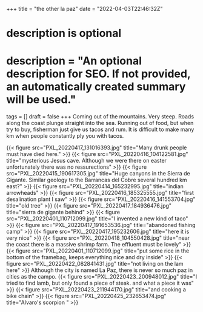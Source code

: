 +++
title = "the other la paz" 
date = "2022-04-03T22:46:32Z"

# 

# description is optional

# 

# description = "An optional description for SEO. If not provided, an automatically created summary will be used."

tags = []
draft = false
+++
Coming out of the mountains. Very steep. Roads along the coast plunge straight into the sea. 
Running out of food, but when try to buy, fisherman just give us tacos and rum. It is difficult to make many km when people constantly ply you with tacos.

{{< figure src="PXL_20220417_131016393.jpg" title="Many drunk people must have died here." >}}
{{< figure src="PXL_20220416_104122581.jpg" title="mysterious Jesus cave. Although we were there on easter unfortunately there was no ressurections" >}}
{{< figure src="PXL_20220415_190617305.jpg" title="Huge canyons in the Sierra de Gigante. Similar geology to the Barrancas del Cobre several hundred km east?" >}}
{{< figure src="PXL_20220414_165232995.jpg" title="indian arrowheads" >}}
{{< figure src="PXL_20220416_185325555.jpg" title="first desalination plant I saw" >}}
{{< figure src="PXL_20220416_141553704.jpg" title="old tree" >}}
{{< figure src="PXL_20220417_184936476.jpg" title="sierra de gigante behind" >}}
{{< figure src="PXL_20220401_110712099.jpg" title="I invented a new kind of taco" >}}
{{< figure src="PXL_20220417_191653536.jpg" title="abandoned fishing camp" >}}
{{< figure src="PXL_20220417_195232606.jpg" title="here it is very nice" >}}
{{< figure src="PXL_20220418_104550428.jpg" title="near the coast there is a massive shrimp farm. The effluent must be lovely" >}}
{{< figure src="PXL_20220401_110712099.jpg" title="put some rice in the bottom of the framebag, keeps everything nice and dry inside" >}}
{{< figure src="PXL_20220422_082841431.jpg" title="not living on the lam here" >}}
Although the city is named La Paz, there is never so much paz in cities as  the campo. 
{{< figure src="PXL_20220423_200948012.jpg" title="I tried to find lamb, but only found a piece of steak. and what a piece it was" >}}
{{< figure src="PXL_20220423_211944170.jpg" title="and cooking a bike chain" >}}
{{< figure src="PXL_20220425_232653474.jpg" title="Alvaro's scorpion " >}}
